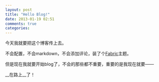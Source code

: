 ```yaml
---
layout: post
title: "Hello Blog!"
date: 2013-01-19 02:51
comments: true
categories: 
---
```

今天我就要把这个博客传上去。

不会配置，不会markdown，不会添加评论，装了个[Fabric](http://panks.me/blog/2013/01/new-octopress-theme-fabric/)主题。

但是现在我就要开始blog了，不会的那些都不重要，重要的是我现在就要——

__在路上__了！
